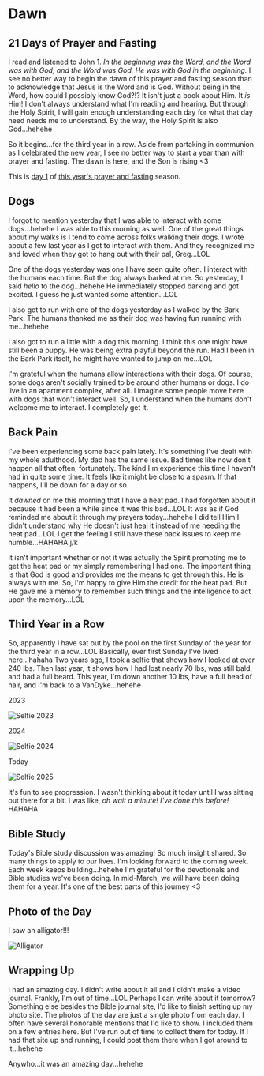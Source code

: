 # Dawn

## 21 Days of Prayer and Fasting

<!--@include: ../../../bible/prayer/journal/2025/01/05_21-days.md{3,11}-->

I read and listened to John 1. *In the beginning was the Word, and the Word was with God, and the Word was God. He was with God in the beginning.* I see no better way to begin the dawn of this prayer and fasting season than to acknowledge that Jesus is the Word and is God. Without being in the Word, how could I possibly know God?!? It isn't just a book about Him. It *is* Him! I don't always understand what I'm reading and hearing. But through the Holy Spirit, I will gain enough understanding each day for what that day need needs me to understand. By the way, the Holy Spirit is also God...hehehe

So it begins...for the third year in a row. Aside from partaking in communion as I celebrated the new year, I see no better way to start a year than with prayer and fasting. The dawn is here, and the Son is rising <3

This is [day 1](/bible/prayer/journal/2025/01/05_21-days) of [this year's prayer and fasting](/bible/prayer/journal/2025/01/21-days) season.

## Dogs

I forgot to mention yesterday that I was able to interact with some dogs...hehehe I was able to this morning as well. One of the great things about my walks is I tend to come across folks walking their dogs. I wrote about a few last year as I got to interact with them. And they recognized me and loved when they got to hang out with their pal, Greg...LOL

One of the dogs yesterday was one I have seen quite often. I interact with the humans each time. But the dog always barked at me. So yesterday, I said *hello* to the dog...hehehe He immediately stopped barking and got excited. I guess he just wanted some attention...LOL

I also got to run with one of the dogs yesterday as I walked by the Bark Park. The humans thanked me as their dog was having fun running with me...hehehe

I also got to run a little with a dog this morning. I think this one might have still been a puppy. He was being extra playful beyond the run. Had I been in the Bark Park itself, he might have wanted to jump on me...LOL

I'm grateful when the humans allow interactions with their dogs. Of course, some dogs aren't socially trained to be around other humans or dogs. I do live in an apartment complex, after all. I imagine some people move here with dogs that won't interact well. So, I understand when the humans don't welcome me to interact. I completely get it.

## Back Pain

I've been experiencing some back pain lately. It's something I've dealt with my whole adulthood. My dad has the same issue. Bad times like now don't happen all that often, fortunately. The kind I'm experience this time I haven't had in quite some time. It feels like it might be close to a spasm. If that happens, I'll be down for a day or so.

It *dawned* on me this morning that I have a heat pad. I had forgotten about it because it had been a while since it was this bad...LOL It was as if God reminded me about it through my prayers today...hehehe I did tell Him I didn't understand why He doesn't just heal it instead of me needing the heat pad...LOL I get the feeling I still have these back issues to keep me humble...HAHAHA j/k

It isn't important whether or not it was actually the Spirit prompting me to get the heat pad or my simply remembering I had one. The important thing is that God is good and provides me the means to get through this. He is always with me. So, I'm happy to give Him the credit for the heat pad. But He gave me a memory to remember such things and the intelligence to act upon the memory...LOL

## Third Year in a Row

So, apparently I have sat out by the pool on the first Sunday of the year for the third year in a row...LOL Basically, ever first Sunday I've lived here...hahaha Two years ago, I took a selfie that shows how I looked at over 240 lbs. Then last year, it shows how I had lost nearly 70 lbs, was still bald, and had a full beard. This year, I'm down another 10 lbs, have a full head of hair, and I'm back to a VanDyke...hehehe

2023

![Selfie 2023](./media/IMG_0125.jpeg)

2024

![Selfie 2024](./media/IMG_1624.jpeg)

Today

![Selfie 2025](./media/IMG_4885.jpeg)

It's fun to see progression. I wasn't thinking about it today until I was sitting out there for a bit. I was like, *oh wait a minute! I've done this before!* HAHAHA

## Bible Study

Today's Bible study discussion was amazing! So much insight shared. So many things to apply to our lives. I'm looking forward to the coming week. Each week keeps building...hehehe I'm grateful for the devotionals and Bible studies we've been doing. In mid-March, we will have been doing them for a year. It's one of the best parts of this journey <3

## Photo of the Day

I saw an alligator!!!

![Alligator](./media/IMG_4888.jpeg)

## Wrapping Up

I had an amazing day. I didn't write about it all and I didn't make a video journal. Frankly, I'm out of time...LOL Perhaps I can write about it tomorrow? Something else besides the Bible journal site, I'd like to finish setting up my photo site. The photos of the day are just a single photo from each day. I often have several honorable mentions that I'd like to show. I included them on a few entries here. But I've run out of time to collect them for today. If I had that site up and running, I could post them there when I got around to it...hehehe

Anywho...it was an amazing day...hehehe